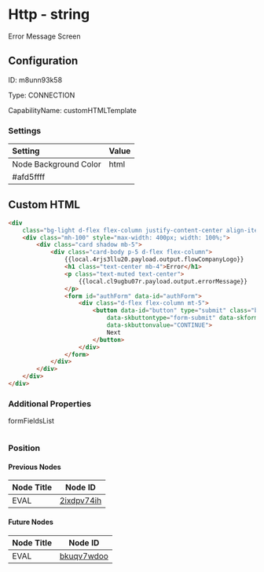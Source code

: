 # Http - string 
Error Message Screen
## Configuration
ID:  m8unn93k58

Type: CONNECTION 

CapabilityName: customHTMLTemplate

### Settings
| Setting | Value  |
| :------------------------ | ---------------------------------------- |
| Node Background Color | html 
#afd5ffff | 



## Custom HTML
```html 
<div
	class="bg-light d-flex flex-column justify-content-center align-items-center position-absolute top-0 start-0 bottom-0 end-0 overflow-auto">
	<div class="mh-100" style="max-width: 400px; width: 100%;">
		<div class="card shadow mb-5">
			<div class="card-body p-5 d-flex flex-column">
				{{local.4rjs3llu20.payload.output.flowCompanyLogo}}
				<h1 class="text-center mb-4">Error</h1>
				<p class="text-muted text-center">
					{{local.cl9ugbu07r.payload.output.errorMessage}}
				</p>
				<form id="authForm" data-id="authForm">
					<div class="d-flex flex-column mt-5">
						<button data-id="button" type="submit" class="btn btn-primary mb-3" data-skcomponent="skbutton"
							data-skbuttontype="form-submit" data-skform="form" id="btnContinue"
							data-skbuttonvalue="CONTINUE">
							Next
						</button>
					</div>
				</form>
			</div>
		</div>
	</div>
</div>
```



### Additional Properties
formFieldsList
```
```





### Position

#### Previous Nodes
| Node Title | Node ID |
| :------------- | ------------ |
| EVAL | [2ixdpv74ih](./2ixdpv74ih.md) | 
 
 #### Future Nodes
| Node Title | Node ID |
| :------------- | ------------ |
| EVAL |[bkuqv7wdoo](./bkuqv7wdoo.md) | 
